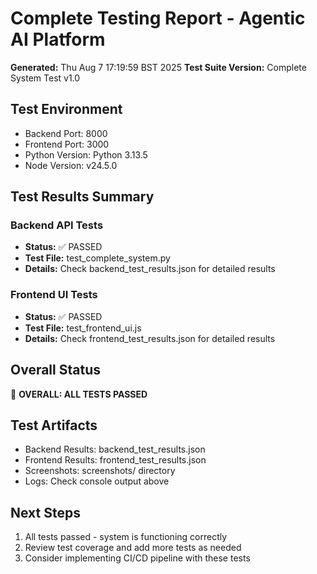 # Complete Testing Report - Agentic AI Platform

**Generated:** Thu Aug  7 17:19:59 BST 2025
**Test Suite Version:** Complete System Test v1.0

## Test Environment
- Backend Port: 8000
- Frontend Port: 3000
- Python Version: Python 3.13.5
- Node Version: v24.5.0

## Test Results Summary

### Backend API Tests
- **Status:** ✅ PASSED
- **Test File:** test_complete_system.py
- **Details:** Check backend_test_results.json for detailed results

### Frontend UI Tests
- **Status:** ✅ PASSED
- **Test File:** test_frontend_ui.js  
- **Details:** Check frontend_test_results.json for detailed results

## Overall Status
🎉 **OVERALL: ALL TESTS PASSED**

## Test Artifacts
- Backend Results: backend_test_results.json
- Frontend Results: frontend_test_results.json
- Screenshots: screenshots/ directory
- Logs: Check console output above

## Next Steps
1. All tests passed - system is functioning correctly
2. Review test coverage and add more tests as needed
3. Consider implementing CI/CD pipeline with these tests
